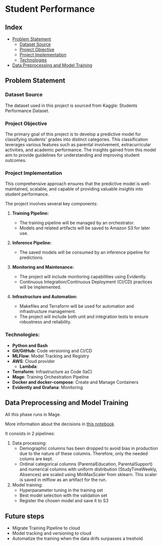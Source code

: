 # Student Performance

## Index

- [Problem Statement](#problem-statement)
    - [Dataset Source](#dataset-source)
    - [Project Objective](#project-objective)
    - [Project Implementation](#project-implementation)
    - [Technologies](#technologies)
- [Data Preprocessing and Model Training](#data-preprocessing-and-model-training)

## Problem Statement

### Dataset Source

The dataset used in this project is sourced from Kaggle: Students Performance Dataset.

### Project Objective

The primary goal of this project is to develop a predictive model for classifying students' grades into distinct categories. This classification leverages various features such as parental involvement, extracurricular activities, and academic performance. The insights gained from this model aim to provide guidelines for understanding and improving student outcomes.

### Project Implementation

This comprehensive approach ensures that the predictive model is well-maintained, scalable, and capable of providing valuable insights into student performance.

The project involves several key components:

1. **Training Pipeline:**

    - The training pipeline will be managed by an orchestrator.
    - Models and related artifacts will be saved to Amazon S3 for later use.

1. **Inference Pipeline:**

    - The saved models will be consumed by an inference pipeline for predictions.

1. **Monitoring and Maintenance:**

    - The project will include monitoring capabilities using Evidently.
    - Continuous Integration/Continuous Deployment (CI/CD) practices will be implemented.

1. **Infrastructure and Automation:**

    - Makefiles and Terraform will be used for automation and infrastructure management.
    - The project will include both unit and integration tests to ensure robustness and reliability.

### Technologies:

- **Python and Bash**
- **Git/GitHub**: Code versioning and CI/CD
- **MLFlow**: Model Tracking and Registry
- **AWS**: Cloud provider
    - **Lambda**: 
- **Terraform**: Infrastructure as Code (IaC)
- **Mage**: Training Orchestration Pipeline
- **Docker and docker-compose**: Create and Manage Containers
- **Evidently and Grafana**: Monitoring

## Data Preprocessing and Model Training

All this phase runs in Mage. 

More information about the decisions in [this notebook](research.ipynb)

It consists in 2 pipelines:
1. Data processing:
    - Demographic columns has been dropped to avoid bias in production due to the nature of these columns. Therefore, only the needed colums are kept.
    - Ordinal categorical columns (ParentalEducation, ParentalSupport) and numerical columns with uniform distribution (StudyTimeWeekly, Absences) are scaled using MinMaxScaler from sklearn. This scaler is saved in mlflow as an artifact for the run.
2. Model training:
    - Hyperparameter tuning in the training set
    - Best model selection with the validation set
    - Register the chosen model and save it to S3

## Future steps
- Migrate Training Pipeline to cloud
- Model tracking and versioning to cloud
- Automatize the training when the data drifs surpasses a treshold